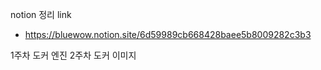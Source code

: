 notion 정리 link
- https://bluewow.notion.site/6d59989cb668428baee5b8009282c3b3

1주차 도커 엔진
2주차 도커 이미지
